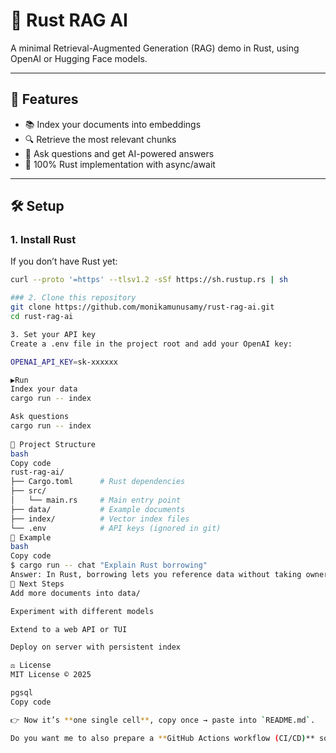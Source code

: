 # 🦀 Rust RAG AI

A minimal Retrieval-Augmented Generation (RAG) demo in Rust, using OpenAI or Hugging Face models.

---

## 🚀 Features
- 📚 Index your documents into embeddings
- 🔍 Retrieve the most relevant chunks
- 💬 Ask questions and get AI-powered answers
- 🦀 100% Rust implementation with async/await

---

## 🛠️ Setup

### 1. Install Rust
If you don’t have Rust yet:
```bash
curl --proto '=https' --tlsv1.2 -sSf https://sh.rustup.rs | sh

### 2. Clone this repository
git clone https://github.com/monikamunusamy/rust-rag-ai.git
cd rust-rag-ai

3. Set your API key
Create a .env file in the project root and add your OpenAI key:

OPENAI_API_KEY=sk-xxxxxx

▶Run
Index your data
cargo run -- index

Ask questions
cargo run -- index
 
📂 Project Structure
bash
Copy code
rust-rag-ai/
├── Cargo.toml      # Rust dependencies
├── src/
│   └── main.rs     # Main entry point
├── data/           # Example documents
├── index/          # Vector index files
└── .env            # API keys (ignored in git)
📝 Example
bash
Copy code
$ cargo run -- chat "Explain Rust borrowing"
Answer: In Rust, borrowing lets you reference data without taking ownership...
🔮 Next Steps
Add more documents into data/

Experiment with different models

Extend to a web API or TUI

Deploy on server with persistent index

⚖️ License
MIT License © 2025

pgsql
Copy code

👉 Now it’s **one single cell**, copy once → paste into `README.md`.  

Do you want me to also prepare a **GitHub Actions workflow (CI/CD)** so every push automatically tests `cargo build`?

